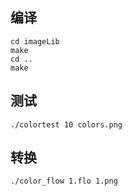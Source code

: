 
## 编译

```
cd imageLib
make
cd ..
make
```

## 测试

```
./colortest 10 colors.png
```


## 转换

```
./color_flow 1.flo 1.png
```

